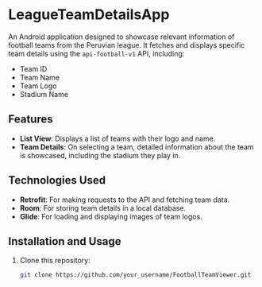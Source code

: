 # LeagueTeamDetailsApp

An Android application designed to showcase relevant information of football teams from the Peruvian league. It fetches and displays specific team details using the `api-football-v1` API, including:

- Team ID
- Team Name
- Team Logo
- Stadium Name

## Features

- **List View**: Displays a list of teams with their logo and name.
- **Team Details**: On selecting a team, detailed information about the team is showcased, including the stadium they play in.

## Technologies Used

- **Retrofit**: For making requests to the API and fetching team data.
- **Room**: For storing team details in a local database.
- **Glide**: For loading and displaying images of team logos.

## Installation and Usage

1. Clone this repository:
   ```bash
   git clone https://github.com/your_username/FootballTeamViewer.git
